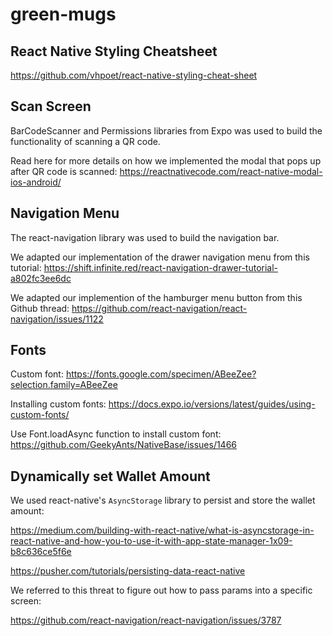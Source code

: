 # green-mugs

## React Native Styling Cheatsheet

https://github.com/vhpoet/react-native-styling-cheat-sheet


## Scan Screen

BarCodeScanner and Permissions libraries from Expo was used to build the functionality of scanning a QR code.

Read here for more details on how we implemented the modal that pops up after QR code is scanned:
https://reactnativecode.com/react-native-modal-ios-android/

## Navigation Menu

The react-navigation library was used to build the navigation bar.

We adapted our implementation of the drawer navigation menu from this tutorial:
https://shift.infinite.red/react-navigation-drawer-tutorial-a802fc3ee6dc

We adapted our implemention of the hamburger menu button from this Github thread:
https://github.com/react-navigation/react-navigation/issues/1122

## Fonts

Custom font: 
https://fonts.google.com/specimen/ABeeZee?selection.family=ABeeZee

Installing custom fonts:
https://docs.expo.io/versions/latest/guides/using-custom-fonts/

Use Font.loadAsync function to install custom font:
https://github.com/GeekyAnts/NativeBase/issues/1466

## Dynamically set Wallet Amount

We used react-native's `AsyncStorage` library to persist and store the wallet amount:

https://medium.com/building-with-react-native/what-is-asyncstorage-in-react-native-and-how-you-to-use-it-with-app-state-manager-1x09-b8c636ce5f6e

https://pusher.com/tutorials/persisting-data-react-native

We referred to this threat to figure out how to pass params into a specific screen:

https://github.com/react-navigation/react-navigation/issues/3787

